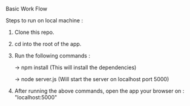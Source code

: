 Basic Work Flow

Steps to run on local machine : 
  
  1) Clone this repo.
  2) cd into the root of the app.
  3) Run the following commands : 
  
      -> npm install (This will install the dependencies)
      
      -> node server.js (Will start the server on localhost port 5000)
      
  4) After running the above commands, open the app your browser on : "localhost:5000"
